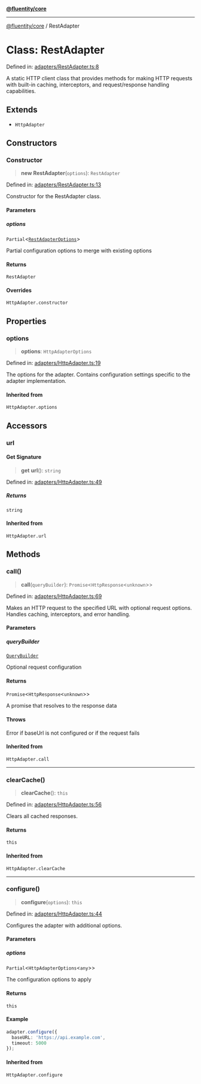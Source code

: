 [**@fluentity/core**](../README.md)

***

[@fluentity/core](../globals.md) / RestAdapter

# Class: RestAdapter

Defined in: [adapters/RestAdapter.ts:8](https://github.com/cedricpierre/fluentity-core/blob/c320ba12f5df20a74e195f3fa6edef8576093d87/src/adapters/RestAdapter.ts#L8)

A static HTTP client class that provides methods for making HTTP requests with built-in caching,
interceptors, and request/response handling capabilities.

## Extends

- `HttpAdapter`

## Constructors

### Constructor

> **new RestAdapter**(`options`): `RestAdapter`

Defined in: [adapters/RestAdapter.ts:13](https://github.com/cedricpierre/fluentity-core/blob/c320ba12f5df20a74e195f3fa6edef8576093d87/src/adapters/RestAdapter.ts#L13)

Constructor for the RestAdapter class.

#### Parameters

##### options

`Partial`\<[`RestAdapterOptions`](../type-aliases/RestAdapterOptions.md)\>

Partial configuration options to merge with existing options

#### Returns

`RestAdapter`

#### Overrides

`HttpAdapter.constructor`

## Properties

### options

> **options**: `HttpAdapterOptions`

Defined in: [adapters/HttpAdapter.ts:19](https://github.com/cedricpierre/fluentity-core/blob/c320ba12f5df20a74e195f3fa6edef8576093d87/src/adapters/HttpAdapter.ts#L19)

The options for the adapter.
Contains configuration settings specific to the adapter implementation.

#### Inherited from

`HttpAdapter.options`

## Accessors

### url

#### Get Signature

> **get** **url**(): `string`

Defined in: [adapters/HttpAdapter.ts:49](https://github.com/cedricpierre/fluentity-core/blob/c320ba12f5df20a74e195f3fa6edef8576093d87/src/adapters/HttpAdapter.ts#L49)

##### Returns

`string`

#### Inherited from

`HttpAdapter.url`

## Methods

### call()

> **call**(`queryBuilder`): `Promise`\<`HttpResponse`\<`unknown`\>\>

Defined in: [adapters/HttpAdapter.ts:69](https://github.com/cedricpierre/fluentity-core/blob/c320ba12f5df20a74e195f3fa6edef8576093d87/src/adapters/HttpAdapter.ts#L69)

Makes an HTTP request to the specified URL with optional request options.
Handles caching, interceptors, and error handling.

#### Parameters

##### queryBuilder

[`QueryBuilder`](QueryBuilder.md)

Optional request configuration

#### Returns

`Promise`\<`HttpResponse`\<`unknown`\>\>

A promise that resolves to the response data

#### Throws

Error if baseUrl is not configured or if the request fails

#### Inherited from

`HttpAdapter.call`

***

### clearCache()

> **clearCache**(): `this`

Defined in: [adapters/HttpAdapter.ts:56](https://github.com/cedricpierre/fluentity-core/blob/c320ba12f5df20a74e195f3fa6edef8576093d87/src/adapters/HttpAdapter.ts#L56)

Clears all cached responses.

#### Returns

`this`

#### Inherited from

`HttpAdapter.clearCache`

***

### configure()

> **configure**(`options`): `this`

Defined in: [adapters/HttpAdapter.ts:44](https://github.com/cedricpierre/fluentity-core/blob/c320ba12f5df20a74e195f3fa6edef8576093d87/src/adapters/HttpAdapter.ts#L44)

Configures the adapter with additional options.

#### Parameters

##### options

`Partial`\<`HttpAdapterOptions`\<`any`\>\>

The configuration options to apply

#### Returns

`this`

#### Example

```typescript
adapter.configure({
  baseURL: 'https://api.example.com',
  timeout: 5000
});
```

#### Inherited from

`HttpAdapter.configure`
